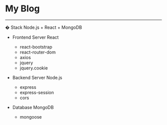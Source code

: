 # My Blog
-------------------------------------------------------
� Stack
Node.js + React + MongoDB

- Frontend Server  React
    - react-bootstrap
    - react-router-dom
    - axios
    - jquery
    - jquery.cookie

- Backend Server  Node.js
    - express
    - express-session
    - cors

- Database  MongoDB
    - mongoose
